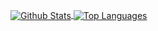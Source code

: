 <p>
  <a href="https://github.com/anuraghazra/github-readme-stats">
    <img align="center" src="https://camo.githubusercontent.com/afdddd16840a33d0cdfafd38ce56e011395060e3e35bbf394dec847fa193dbd5/68747470733a2f2f6769746875622d726561646d652d73746174732e76657263656c2e6170702f6170693f757365726e616d653d7a657975323030312673686f775f69636f6e733d7472756526636f756e745f707269766174653d74727565" alt="Github Stats" data-canonical-src="https://github-readme-stats.vercel.app/api?username=ahmadhabibi14&amp;show_icons=true&amp;count_private=true" style="max-width: 100%;">
  </a>
  <a href="https://github.com/anuraghazra/github-readme-stats">
    <img align="center" src="https://camo.githubusercontent.com/0c129255d1b44e4a141aaf78eb17ae8f01eb4214cbc8d84147bae6ed5cb63dcd/68747470733a2f2f6769746875622d726561646d652d73746174732e76657263656c2e6170702f6170692f746f702d6c616e67732f3f757365726e616d653d7a65797532303031266c61796f75743d636f6d70616374" alt="Top Languages" data-canonical-src="https://github-readme-stats.vercel.app/api/top-langs/?username=habibi14&amp;layout=compact" style="max-width: 100%;">
  </a>
</p>
